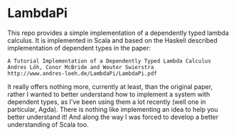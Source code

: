 LambdaPi
========

This repo provides a simple implementation of a dependently 
typed lambda calculus. It is implemented in Scala and based 
on the Haskell described implementation of dependent types
in the paper:

    A Tutorial Implementation of a Dependently Typed Lambda Calculus
    Andres Löh, Conor McBride and Wouter Swierstra
    http://www.andres-loeh.de/LambdaPi/LambdaPi.pdf
 
It really offers nothing more, currently at least, than the original paper,
rather I wanted to better understand how to implement a system with 
dependent types, as I've been using them a lot recently (well one in particular,
Agda). There is nothing like implementing an idea to help you better understand it!
And along the way I was forced to develop a better understanding of Scala too.
